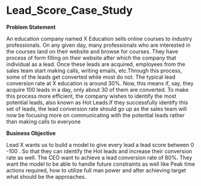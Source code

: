 # Lead_Score_Case_Study

**Problem Statement**

An education company named X Education sells online courses to industry professionals. On any given day, many professionals who are interested in the courses land on their website and browse for courses. They have process of form filling on their website after which the company that individual as a lead. Once these leads are acquired, employees from the sales team start making calls, writing emails, etc.Through this process, some of the leads get converted while most do not. The typical lead conversion rate at X education is around 30%. Now, this means if, say, they acquire 100 leads in a day, only about 30 of them are converted. To make this process more efficient, the company wishes to identify the most potential leads, also known as Hot Leads.If they successfully identify this set of leads, the lead conversion rate should go up as the sales team will now be focusing more on communicating with the potential leads rather than making calls to everyone

**Business Objective**

Lead X wants us to build a model to give every lead a lead score between 0 -100 . So that they can identify the Hot leads and increase their conversion rate as well. The CEO want to achieve a lead conversion rate of 80%. They want the model to be able to handle future constraints as well like Peak time actions required, how to utilize full man power and after achieving target what should be the approaches.

